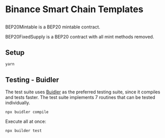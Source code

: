 # Binance Smart Chain Templates

## 

BEP20Mintable is a BEP20 mintable contract. 

BEP20FixedSupply is a BEP20 contract with all mint methods removed. 

## Setup

```
yarn
```

## Testing - Buidler

The test suite uses [Buidler](https://buidler.dev/) as the preferred testing suite, since it compiles and tests faster. 
The test suite implements 7 routines that can be tested individually.

```
npx buidler compile
```

Execute all at once:
```
npx builder test
```


